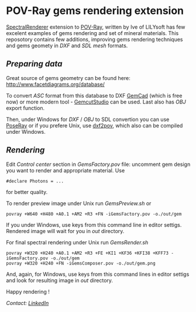# POV-Ray gems rendering extension
 [SpectralRenderer](https://www.lilysoft.org/CGI/SR/Spectral%20Render.htm) extension to [POV-Ray](https://www.povray.org/), written by Ive of LILYsoft has few excelent examples of gems rendering and set of mineral materials.
 This reposotory contains few additions, improving gems rendering techniques and gems geomety in _DXF_ and _SDL_ _mesh_ formats.

## _Preparing data_

Great source of gems geometry can be found here:
http://www.facetdiagrams.org/database/

To convert _ASC_ format from this database to DXF [GemCad](https://www.gemcad.com) (which is free now) or more modern tool -
[GemcutStudio](https://gemcutstudio.com) can be used. Last also has _OBJ_ export function.

Then, under Windows for _DXF_ / _OBJ_ to SDL convertion you can use [PoseRay](https://sites.google.com/site/poseray/home-1) or
if you prefere Unix, use [dxf2pov](https://github.com/syanenko/dxf2pov), which also can be compiled under Windows.

## _Rendering_

Edit _Control center_ section in _GemsFactory.pov_ file: uncomment gem design you want to render and appropriate material.
Use 
```
#declare Photons = ...
```
for better quality.

To render preview image under Unix run _GemsPreview.sh_ or
```
povray +W640 +H480 +A0.1 +AM2 +R3 +FN -iGemsFactory.pov -o./out/gem
```
If you under Windows, use keys from this command line in editor settigs.
Rendered image will wait for you in _out_ directory.

For final spectral rendering under Unix run _GemsRender.sh_
```
povray +W320 +H240 +A0.1 +AM2 +R3 +FE +KI1 +KF36 +KFI38 +KFF73 -iGemsFactory.pov -o./out/gem
povray +W320 +H240 +FN -iGemsComposer.pov -o./out/gem.png
```

And, again, for Windows, use keys from this command lines in editor settigs and look for resulting image in _out_ directory.

Happy rendering !

<em>Contact: [LinkedIn](https://www.linkedin.com/in/sergey-yanenko-57b21a96/)<em>
